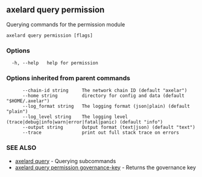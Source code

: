 ## axelard query permission

Querying commands for the permission module

```
axelard query permission [flags]
```

### Options

```
  -h, --help   help for permission
```

### Options inherited from parent commands

```
      --chain-id string     The network chain ID (default "axelar")
      --home string         directory for config and data (default "$HOME/.axelar")
      --log_format string   The logging format (json|plain) (default "plain")
      --log_level string    The logging level (trace|debug|info|warn|error|fatal|panic) (default "info")
      --output string       Output format (text|json) (default "text")
      --trace               print out full stack trace on errors
```

### SEE ALSO

- [axelard query](/cli-docs/v0_31_1/axelard_query) - Querying subcommands
- [axelard query permission governance-key](/cli-docs/v0_31_1/axelard_query_permission_governance-key) - Returns the governance key
